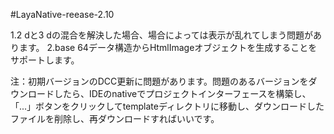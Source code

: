 #LayaNative-reease-2.10

1.2 dと3 dの混合を解決した場合、場合によっては表示が乱れてしまう問題があります。
2.base 64データ構造からHtmlImageオブジェクトを生成することをサポートします。

注：初期バージョンのDCC更新に問題があります。問題のあるバージョンをダウンロードしたら、IDEのnativeでプロジェクトインターフェースを構築し、「...」ボタンをクリックしてtemplateディレクトリに移動し、ダウンロードしたファイルを削除し、再ダウンロードすればいいです。